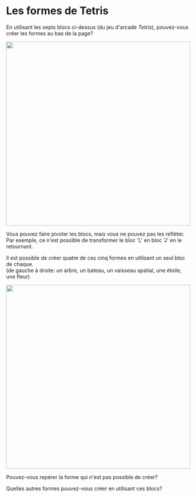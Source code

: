 # Les formes de Tetris

En utilisant les septs blocs ci-dessus (du jeu d'arcade *Tetris*), pouvez-vous créer les formes au bas de la page?

<img src="https://github.com/supportingami/sami-maths-club/blob/master/maths-club-pack/images/tetris-shapes-1.png?raw=true" width=500>

Vous pouvez faire pivoter les blocs, mais vous ne pouvez pas les refléter. Par exemple, ce n'est possible de transformer le bloc 'L' en bloc 'J' en le retournant.

Il est possible de créer quatre de ces cinq formes en utilisant un seul bloc de chaque.   
(de gauche à droite: un arbre, un bateau, un vaisseau spatial, une étoile, une fleur)

<img src="https://github.com/supportingami/sami-maths-club/blob/master/maths-club-pack/images/tetris-shapes-2.png?raw=true" width=500>

Pouvez-vous repérer la forme qui n'est pas possible de créer?

Quelles autres formes pouvez-vous créer en utilisant ces blocs?
